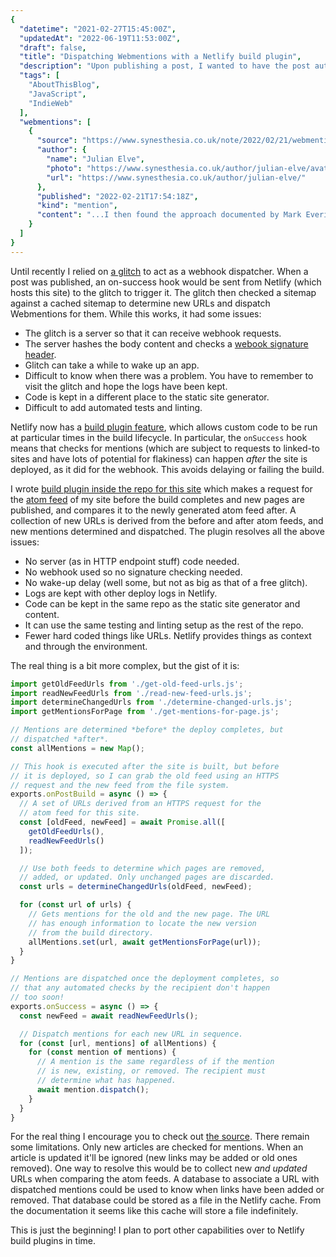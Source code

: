 ```yaml
---
{
  "datetime": "2021-02-27T15:45:00Z",
  "updatedAt": "2022-06-19T11:53:00Z",
  "draft": false,
  "title": "Dispatching Webmentions with a Netlify build plugin",
  "description": "Upon publishing a post, I wanted to have the post automatically scanned for outbound links and Webmentions dispatched for it. With build plugins it's now possible to do this on netlify without an external server.",
  "tags": [
    "AboutThisBlog",
    "JavaScript",
    "IndieWeb"
  ],
  "webmentions": [
    {
      "source": "https://www.synesthesia.co.uk/note/2022/02/21/webmentions-revisited/",
      "author": {
        "name": "Julian Elve",
        "photo": "https://www.synesthesia.co.uk/author/julian-elve/avatar_hu216cebfc71bfa4c1f3caea2fb462a59e_1571_250x250_fill_q90_lanczos_center.jpg",
        "url": "https://www.synesthesia.co.uk/author/julian-elve/"
      },
      "published": "2022-02-21T17:54:18Z",
      "kind": "mention",
      "content": "...I then found the approach documented by Mark Everitt which compares the RSS feed before and after the build and pushes webmentions for all new items, and have adapted his code."
    }
  ]
}
---
```

Until recently I relied on [a glitch][glitch-webmention-sender] to act as a
webhook dispatcher. When a post was published, an on-success hook would be
sent from Netlify (which hosts this site) to the glitch to trigger it. The
glitch then checked a sitemap against a cached sitemap to determine new URLs and
dispatch Webmentions for them. While this works, it had some issues:

- The glitch is a server so that it can receive webhook requests.
- The server hashes the body content and checks a
  [webook signature header][signature].
- Glitch can take a while to wake up an app.
- Difficult to know when there was a problem. You have to remember to visit the
  glitch and hope the logs have been kept.
- Code is kept in a different place to the static site generator.
- Difficult to add automated tests and linting.

Netlify now has a [build plugin feature][build-plugins], which allows custom
code to be run at particular times in the build lifecycle. In particular, the
`onSuccess` hook means that checks for mentions (which are subject to requests
to linked-to sites and have lots of potential for flakiness) can happen _after_
the site is deployed, as it did for the webhook. This avoids delaying or failing
the build.

I wrote [build plugin inside the repo for this site][webmention-plugin] which
makes a request for the [atom feed][atom] of my site before the build completes
and new pages are published, and compares it to the newly generated atom feed
after. A collection of new URLs is derived from the before and after atom feeds,
and new mentions determined and dispatched. The plugin resolves all the above
issues:

- No server (as in HTTP endpoint stuff) code needed.
- No webhook used so no signature checking needed.
- No wake-up delay (well some, but not as big as that of a free glitch).
- Logs are kept with other deploy logs in Netlify.
- Code can be kept in the same repo as the static site generator and content.
- It can use the same testing and linting setup as the rest of the repo.
- Fewer hard coded things like URLs. Netlify provides things as context and
  through the environment.

The real thing is a bit more complex, but the gist of it is:

```javascript
import getOldFeedUrls from './get-old-feed-urls.js';
import readNewFeedUrls from './read-new-feed-urls.js';
import determineChangedUrls from './determine-changed-urls.js';
import getMentionsForPage from './get-mentions-for-page.js';

// Mentions are determined *before* the deploy completes, but
// dispatched *after*.
const allMentions = new Map();

// This hook is executed after the site is built, but before
// it is deployed, so I can grab the old feed using an HTTPS
// request and the new feed from the file system.
exports.onPostBuild = async () => {
  // A set of URLs derived from an HTTPS request for the
  // atom feed for this site.
  const [oldFeed, newFeed] = await Promise.all([
    getOldFeedUrls(),
    readNewFeedUrls()
  ]);

  // Use both feeds to determine which pages are removed,
  // added, or updated. Only unchanged pages are discarded.
  const urls = determineChangedUrls(oldFeed, newFeed);

  for (const url of urls) {
    // Gets mentions for the old and the new page. The URL
    // has enough information to locate the new version
    // from the build directory.
    allMentions.set(url, await getMentionsForPage(url));
  }
}

// Mentions are dispatched once the deployment completes, so
// that any automated checks by the recipient don't happen
// too soon!
exports.onSuccess = async () => {
  const newFeed = await readNewFeedUrls();

  // Dispatch mentions for each new URL in sequence.
  for (const [url, mentions] of allMentions) {
    for (const mention of mentions) {
      // A mention is the same regardless of if the mention
      // is new, existing, or removed. The recipient must
      // determine what has happened.
      await mention.dispatch();
    }
  }
}
```

For the real thing I encourage you to check out [the source][webmention-plugin].
There remain some limitations. Only new articles are checked for mentions. When
an article is updated it'll be ignored (new links may be added or old ones
removed). One way to resolve this would be to collect new _and updated_ URLs
when comparing the atom feeds. A database to associate a URL with dispatched
mentions could be used to know when links have been added or removed. That
database could be stored as a file in the Netlify cache. From the documentation
it seems like this cache will store a file indefinitely.

This is just the beginning! I plan to port other capabilities over to Netlify
build plugins in time.

[Webmentions]: https://www.w3.org/TR/webmention/
[glitch-webmention-sender]: https://glitch.com/edit/#!/lean-send-webmentions
[signature]: https://docs.github.com/en/developers/webhooks-and-events/securing-your-webhooks#validating-payloads-from-github
[build-plugins]: https://docs.netlify.com/configure-builds/build-plugins/create-plugins/
[webmention-plugin]: https://github.com/qubyte/qubyte-codes/tree/main/plugins/dispatch-webmentions
[atom]: https://tools.ietf.org/html/rfc5023
